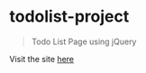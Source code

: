 # todolist-project
>Todo List Page using jQuery 

Visit the site [here](https://donnatto.me/todolist-project/)
